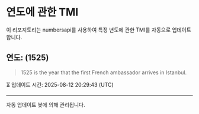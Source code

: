 
# 연도에 관한 TMI

이 리포지토리는 numbersapi를 사용하여 특정 년도에 관한 TMI를 자동으로 업데이트합니다.

## 연도: (1525)
> 1525 is the year that the first French ambassador arrives in Istanbul.

⏳ 업데이트 시간: 2025-08-12 20:29:43 (UTC)

---
자동 업데이트 봇에 의해 관리됩니다.
